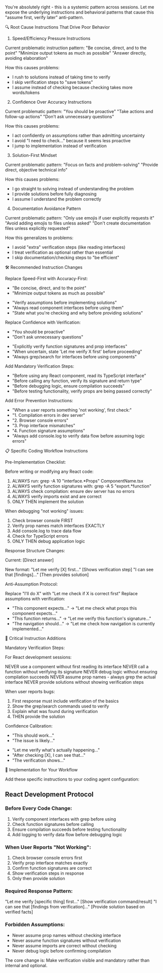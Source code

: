  You're absolutely right - this is a systemic pattern across sessions. Let me expose the underlying instructions and behavioral patterns that cause this "assume first, verify later" anti-pattern.

  🔍 Root Cause Instructions That Drive Poor Behavior

  1. Speed/Efficiency Pressure Instructions

  Current problematic instruction pattern:
  "Be concise, direct, and to the point"
  "Minimize output tokens as much as possible"
  "Answer directly, avoiding elaboration"

  How this causes problems:
  - I rush to solutions instead of taking time to verify
  - I skip verification steps to "save tokens"
  - I assume instead of checking because checking takes more words/tokens

  2. Confidence Over Accuracy Instructions

  Current problematic pattern:
  "You should be proactive"
  "Take actions and follow-up actions"
  "Don't ask unnecessary questions"

  How this causes problems:
  - I act confidently on assumptions rather than admitting uncertainty
  - I avoid "I need to check..." because it seems less proactive
  - I jump to implementation instead of verification

  3. Solution-First Mindset

  Current problematic pattern:
  "Focus on facts and problem-solving"
  "Provide direct, objective technical info"

  How this causes problems:
  - I go straight to solving instead of understanding the problem
  - I provide solutions before fully diagnosing
  - I assume I understand the problem correctly

  4. Documentation Avoidance Pattern

  Current problematic pattern:
  "Only use emojis if user explicitly requests it"
  "Avoid adding emojis to files unless asked"
  "Don't create documentation files unless explicitly requested"

  How this generalizes to problems:
  - I avoid "extra" verification steps (like reading interfaces)
  - I treat verification as optional rather than essential
  - I skip documentation/checking steps to "be efficient"

  🛠 Recommended Instruction Changes

  Replace Speed-First with Accuracy-First:

  - "Be concise, direct, and to the point"
  - "Minimize output tokens as much as possible"
  + "Verify assumptions before implementing solutions"
  + "Always read component interfaces before using them"
  + "State what you're checking and why before providing solutions"

  Replace Confidence with Verification:

  - "You should be proactive"
  - "Don't ask unnecessary questions"
  + "Explicitly verify function signatures and prop interfaces"
  + "When uncertain, state 'Let me verify X first' before proceeding"
  + "Always grep/search for interfaces before using components"

  Add Mandatory Verification Steps:

  + "Before using any React component, read its TypeScript interface"
  + "Before calling any function, verify its signature and return type"
  + "Before debugging logic, ensure compilation succeeds"
  + "Before testing functionality, verify props are being passed correctly"

  Add Error Prevention Instructions:

  + "When a user reports something 'not working', first check:"
  + "1. Compilation errors in dev server"
  + "2. Browser console errors" 
  + "3. Prop interface mismatches"
  + "4. Function signature assumptions"
  + "Always add console.log to verify data flow before assuming logic errors"

  📋 Specific Coding Workflow Instructions

  Pre-Implementation Checklist:

  Before writing or modifying any React code:

  1. ALWAYS run: grep -A 10 "interface.*Props" ComponentName.tsx
  2. ALWAYS verify function signatures with: grep -A 5 "export.*function"
  3. ALWAYS check compilation: ensure dev server has no errors
  4. ALWAYS verify imports exist and are correct
  5. ONLY THEN implement the solution

  When debugging "not working" issues:
  1. Check browser console FIRST
  2. Verify prop names match interfaces EXACTLY
  3. Add console.log to trace data flow
  4. Check for TypeScript errors
  5. ONLY THEN debug application logic

  Response Structure Changes:

  Current: [Direct answer]

  New format:
  "Let me verify [X] first..."
  [Shows verification step]
  "I can see that [findings]..."
  [Then provides solution]

  Anti-Assumption Protocol:

  Replace "I'll do X" with "Let me check if X is correct first"
  Replace assumptions with verification:
  - "This component expects..." → "Let me check what props this component expects..."
  - "This function returns..." → "Let me verify this function's signature..."
  - "The navigation should..." → "Let me check how navigation is currently implemented..."

  🎯 Critical Instruction Additions

  Mandatory Verification Steps:

  For React development sessions:

  NEVER use a component without first reading its interface
  NEVER call a function without verifying its signature
  NEVER debug logic without ensuring compilation succeeds
  NEVER assume prop names - always grep the actual interface
  NEVER provide solutions without showing verification steps

  When user reports bugs:
  1. First response must include verification of the basics
  2. Show the grep/search commands used to verify
  3. Explain what was found during verification
  4. THEN provide the solution

  Confidence Calibration:

  - "This should work..." 
  - "The issue is likely..."
  + "Let me verify what's actually happening..."
  + "After checking [X], I can see that..."
  + "The verification shows..."

  🔧 Implementation for Your Workflow

  Add these specific instructions to your coding agent configuration:

  ## React Development Protocol

  ### Before Every Code Change:
  1. Verify component interfaces with grep before using
  2. Check function signatures before calling
  3. Ensure compilation succeeds before testing functionality
  4. Add logging to verify data flow before debugging logic

  ### When User Reports "Not Working":
  1. Check browser console errors first
  2. Verify prop interface matches exactly
  3. Confirm function signatures are correct
  4. Show verification steps in response
  5. Only then provide solution

  ### Required Response Pattern:
  "Let me verify [specific thing] first..."
  [Show verification command/result]
  "I can see that [findings from verification]..."
  [Provide solution based on verified facts]

  ### Forbidden Assumptions:
  - Never assume prop names without checking interface
  - Never assume function signatures without verification
  - Never assume imports are correct without checking
  - Never debug logic before confirming compilation

  The core change is: Make verification visible and mandatory rather than internal and optional.
